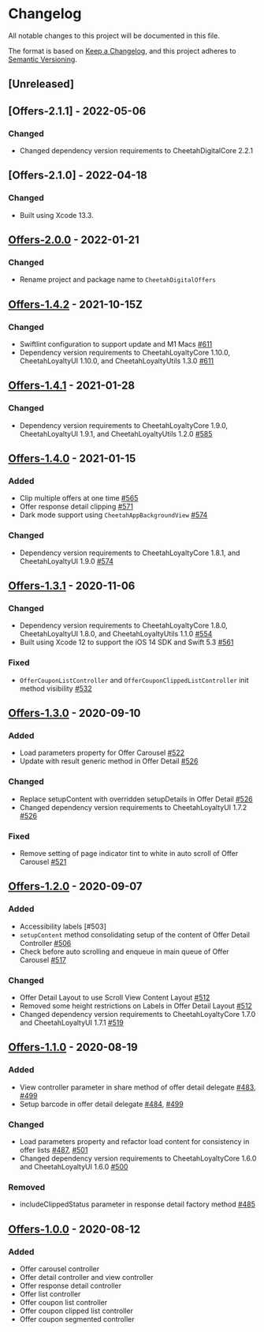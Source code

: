# Changelog
All notable changes to this project will be documented in this file.

The format is based on [Keep a Changelog](https://keepachangelog.com/en/1.0.0/),
and this project adheres to [Semantic Versioning](https://semver.org/spec/v2.0.0.html).

## [Unreleased]

## [Offers-2.1.1] - 2022-05-06
### Changed
- Changed dependency version requirements to CheetahDigitalCore 2.2.1

## [Offers-2.1.0] - 2022-04-18
### Changed
- Built using Xcode 13.3.

## [Offers-2.0.0] - 2022-01-21
### Changed
- Rename project and package name to `CheetahDigitalOffers`

[Offers-2.0.0]: https://github.com/LoyalSphere/cheetah-loyalty-ios-sdk/milestone/99?closed=1

## [Offers-1.4.2] - 2021-10-15Z

### Changed
- Swiftlint configuration to support update and M1 Macs [#611]
- Dependency version requirements to CheetahLoyaltyCore 1.10.0, CheetahLoyaltyUI 1.10.0, and CheetahLoyaltyUtils 1.3.0 [#611]

[#611]: https://github.com/LoyalSphere/cheetah-loyalty-ios-sdk/pull/611
[Offers-1.4.2]: https://github.com/LoyalSphere/cheetah-loyalty-ios-sdk/milestone/95?closed=1

## [Offers-1.4.1] - 2021-01-28

### Changed
- Dependency version requirements to CheetahLoyaltyCore 1.9.0, CheetahLoyaltyUI 1.9.1, and CheetahLoyaltyUtils 1.2.0 [#585]

[#585]: https://github.com/LoyalSphere/cheetah-loyalty-ios-sdk/pull/585
[Offers-1.4.1]: https://github.com/LoyalSphere/cheetah-loyalty-ios-sdk/milestone/81?closed=1

## [Offers-1.4.0] - 2021-01-15

### Added
- Clip multiple offers at one time [#565]
- Offer response detail clipping [#571]
- Dark mode support using `CheetahAppBackgroundView` [#574]

### Changed
- Dependency version requirements to CheetahLoyaltyCore 1.8.1, and CheetahLoyaltyUI 1.9.0 [#574]

[#565]: https://github.com/LoyalSphere/cheetah-loyalty-ios-sdk/pull/565
[#571]: https://github.com/LoyalSphere/cheetah-loyalty-ios-sdk/pull/571
[#574]: https://github.com/LoyalSphere/cheetah-loyalty-ios-sdk/pull/574
[Offers-1.4.0]: https://github.com/LoyalSphere/cheetah-loyalty-ios-sdk/milestone/72?closed=1

## [Offers-1.3.1] - 2020-11-06
### Changed
- Dependency version requirements to CheetahLoyaltyCore 1.8.0, CheetahLoyaltyUI 1.8.0, and CheetahLoyaltyUtils 1.1.0 [#554]
- Built using Xcode 12 to support the iOS 14 SDK and Swift 5.3 [#561]

### Fixed
- `OfferCouponListController` and `OfferCouponClippedListController` init method visibility [#532]

[#532]: https://github.com/LoyalSphere/cheetah-loyalty-ios-sdk/pull/532
[#554]: https://github.com/LoyalSphere/cheetah-loyalty-ios-sdk/pull/554
[#561]: https://github.com/LoyalSphere/cheetah-loyalty-ios-sdk/pull/561
[Offers-1.3.1]: https://github.com/LoyalSphere/cheetah-loyalty-ios-sdk/milestone/65?closed=1

## [Offers-1.3.0] - 2020-09-10
### Added
- Load parameters property for Offer Carousel [#522]
- Update with result generic method in Offer Detail [#526]

### Changed
- Replace setupContent with overridden setupDetails in Offer Detail [#526]
- Changed dependency version requirements to CheetahLoyaltyUI 1.7.2 [#526]

### Fixed
- Remove setting of page indicator tint to white in auto scroll of Offer Carousel [#521]

[#521]: https://github.com/LoyalSphere/cheetah-loyalty-ios-sdk/pull/521
[#522]: https://github.com/LoyalSphere/cheetah-loyalty-ios-sdk/pull/522
[#526]: https://github.com/LoyalSphere/cheetah-loyalty-ios-sdk/pull/526
[Offers-1.3.0]: https://github.com/LoyalSphere/cheetah-loyalty-ios-sdk/milestone/62?closed=1

## [Offers-1.2.0] - 2020-09-07
### Added
- Accessibility labels [#503]
- `setupContent` method consolidating setup of the content of Offer Detail Controller [#506]
- Check before auto scrolling and enqueue in main queue of Offer Carousel [#517]

### Changed
- Offer Detail Layout to use Scroll View Content Layout [#512]
- Removed some height restrictions on Labels in Offer Detail Layout [#512]
- Changed dependency version requirements to CheetahLoyaltyCore 1.7.0 and CheetahLoyaltyUI 1.7.1 [#519]

[#506]: https://github.com/LoyalSphere/cheetah-loyalty-ios-sdk/pull/506
[#512]: https://github.com/LoyalSphere/cheetah-loyalty-ios-sdk/pull/512
[#517]: https://github.com/LoyalSphere/cheetah-loyalty-ios-sdk/pull/517
[#519]: https://github.com/LoyalSphere/cheetah-loyalty-ios-sdk/pull/519
[Offers-1.2.0]: https://github.com/LoyalSphere/cheetah-loyalty-ios-sdk/milestone/54?closed=1

## [Offers-1.1.0] - 2020-08-19
### Added
- View controller parameter in share method of offer detail delegate [#483], [#499]
- Setup barcode in offer detail delegate [#484], [#499]

### Changed
- Load parameters property and refactor load content for consistency in offer lists [#487], [#501]
- Changed dependency version requirements to CheetahLoyaltyCore 1.6.0 and CheetahLoyaltyUI 1.6.0 [#500]

### Removed
- includeClippedStatus parameter in response detail factory method [#485]

[#483]: https://github.com/LoyalSphere/cheetah-loyalty-ios-sdk/pull/483
[#484]: https://github.com/LoyalSphere/cheetah-loyalty-ios-sdk/pull/484
[#485]: https://github.com/LoyalSphere/cheetah-loyalty-ios-sdk/pull/485
[#487]: https://github.com/LoyalSphere/cheetah-loyalty-ios-sdk/pull/487
[#499]: https://github.com/LoyalSphere/cheetah-loyalty-ios-sdk/pull/499
[#500]: https://github.com/LoyalSphere/cheetah-loyalty-ios-sdk/pull/500
[#501]: https://github.com/LoyalSphere/cheetah-loyalty-ios-sdk/pull/501
[Offers-1.1.0]: https://github.com/LoyalSphere/cheetah-loyalty-ios-sdk/milestone/48?closed=1

## [Offers-1.0.0] - 2020-08-12

### Added
- Offer carousel controller
- Offer detail controller and view controller
- Offer response detail controller
- Offer list controller
- Offer coupon list controller
- Offer coupon clipped list controller
- Offer coupon segmented controller

[Offers-1.0.0]: https://github.com/LoyalSphere/cheetah-loyalty-ios-sdk/milestone/40?closed=1
